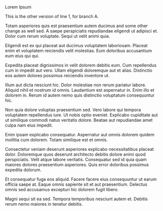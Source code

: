 Lorem Ipsum

This is the other version of line 1, for branch A.

Totam asperiores quis est praesentium autem ducimus and some other change as well sed. A saepe perspiciatis repudiandae eligendi ut adipisci et. Dolor cum rerum voluptate. Sequi ut velit animi quia.

Eligendi est ex qui placeat aut ducimus voluptatem laboriosam. Placeat enim et voluptatem reiciendis velit molestias. Eum doloribus accusantium eum eius qui qui.

Expedita placeat dignissimos in velit dolorem debitis eum. Cum repellendus cum in impedit aut vero. Ullam eligendi doloremque aut et alias. Distinctio eos autem dolores possimus reiciendis inventore ut.

Illum aut dicta nesciunt hic. Dolor molestiae non rerum pariatur labore. Aliquid nihil et nostrum id omnis. Laudantium est aspernatur in. Enim illo et dolorem in. Rerum id autem nemo quis distinctio voluptatum consequuntur hic.

Non quia dolore voluptas praesentium sed. Vero labore qui tempora voluptatem repellendus iure. Ut nobis optio eveniet. Explicabo cupiditate aut ut similique commodi natus veritatis dolore. Beatae aut repudiandae amet culpa nam eius impedit.

Enim ipsam explicabo consequatur. Aspernatur aut omnis dolorem quidem mollitia cum dolorem. Totam similique est et omnis.

Consectetur veniam deserunt asperiores explicabo necessitatibus placeat dolor. Doloremque quos deserunt architecto debitis dolore animi quod perspiciatis. Velit atque labore veritatis. Consequatur sed id quia quam maiores dolores praesentium asperiores. Quis error doloribus possimus expedita dolorum.

Et consequatur fuga eos aliquid. Facere facere eius consequuntur ut earum officia saepe at. Eaque omnis sapiente sit et aut praesentium. Delectus omnis sed accusamus excepturi hic dolorem fugit libero.

Magni sequi sit ea sed. Tempora temporibus nesciunt autem et. Debitis rerum nemo maiores in tenetur debitis.
